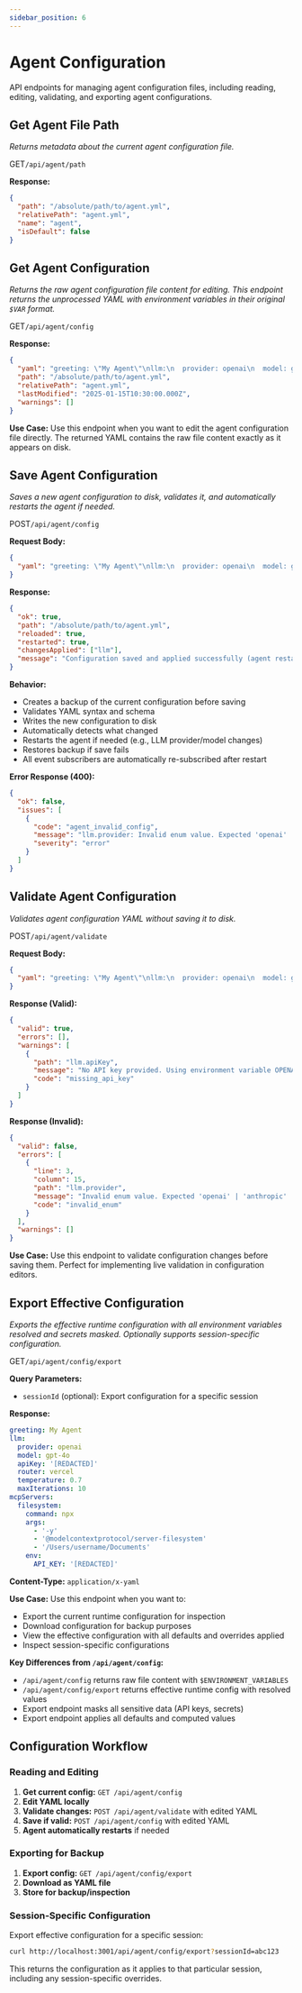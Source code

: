 ```yaml
---
sidebar_position: 6
---
```


# Agent Configuration

API endpoints for managing agent configuration files, including reading, editing, validating, and exporting agent configurations.

## Get Agent File Path

*Returns metadata about the current agent configuration file.*

<p class="api-endpoint-header"><span class="api-method get">GET</span><code>/api/agent/path</code></p>

**Response:**
```json
{
  "path": "/absolute/path/to/agent.yml",
  "relativePath": "agent.yml",
  "name": "agent",
  "isDefault": false
}
```

## Get Agent Configuration

*Returns the raw agent configuration file content for editing. This endpoint returns the unprocessed YAML with environment variables in their original `$VAR` format.*

<p class="api-endpoint-header"><span class="api-method get">GET</span><code>/api/agent/config</code></p>

**Response:**
```json
{
  "yaml": "greeting: \"My Agent\"\nllm:\n  provider: openai\n  model: gpt-4o\n  apiKey: $OPENAI_API_KEY",
  "path": "/absolute/path/to/agent.yml",
  "relativePath": "agent.yml",
  "lastModified": "2025-01-15T10:30:00.000Z",
  "warnings": []
}
```

**Use Case:** Use this endpoint when you want to edit the agent configuration file directly. The returned YAML contains the raw file content exactly as it appears on disk.

## Save Agent Configuration

*Saves a new agent configuration to disk, validates it, and automatically restarts the agent if needed.*

<p class="api-endpoint-header"><span class="api-method post">POST</span><code>/api/agent/config</code></p>

**Request Body:**
```json
{
  "yaml": "greeting: \"My Agent\"\nllm:\n  provider: openai\n  model: gpt-4o\n  apiKey: $OPENAI_API_KEY"
}
```

**Response:**
```json
{
  "ok": true,
  "path": "/absolute/path/to/agent.yml",
  "reloaded": true,
  "restarted": true,
  "changesApplied": ["llm"],
  "message": "Configuration saved and applied successfully (agent restarted)"
}
```

**Behavior:**
- Creates a backup of the current configuration before saving
- Validates YAML syntax and schema
- Writes the new configuration to disk
- Automatically detects what changed
- Restarts the agent if needed (e.g., LLM provider/model changes)
- Restores backup if save fails
- All event subscribers are automatically re-subscribed after restart

**Error Response (400):**
```json
{
  "ok": false,
  "issues": [
    {
      "code": "agent_invalid_config",
      "message": "llm.provider: Invalid enum value. Expected 'openai' | 'anthropic' | ...",
      "severity": "error"
    }
  ]
}
```

## Validate Agent Configuration

*Validates agent configuration YAML without saving it to disk.*

<p class="api-endpoint-header"><span class="api-method post">POST</span><code>/api/agent/validate</code></p>

**Request Body:**
```json
{
  "yaml": "greeting: \"My Agent\"\nllm:\n  provider: openai\n  model: gpt-4o"
}
```

**Response (Valid):**
```json
{
  "valid": true,
  "errors": [],
  "warnings": [
    {
      "path": "llm.apiKey",
      "message": "No API key provided. Using environment variable OPENAI_API_KEY",
      "code": "missing_api_key"
    }
  ]
}
```

**Response (Invalid):**
```json
{
  "valid": false,
  "errors": [
    {
      "line": 3,
      "column": 15,
      "path": "llm.provider",
      "message": "Invalid enum value. Expected 'openai' | 'anthropic' | 'google' | ...",
      "code": "invalid_enum"
    }
  ],
  "warnings": []
}
```

**Use Case:** Use this endpoint to validate configuration changes before saving them. Perfect for implementing live validation in configuration editors.

## Export Effective Configuration

*Exports the effective runtime configuration with all environment variables resolved and secrets masked. Optionally supports session-specific configuration.*

<p class="api-endpoint-header"><span class="api-method get">GET</span><code>/api/agent/config/export</code></p>

**Query Parameters:**
- `sessionId` (optional): Export configuration for a specific session

**Response:**
```yaml
greeting: My Agent
llm:
  provider: openai
  model: gpt-4o
  apiKey: '[REDACTED]'
  router: vercel
  temperature: 0.7
  maxIterations: 10
mcpServers:
  filesystem:
    command: npx
    args:
      - '-y'
      - '@modelcontextprotocol/server-filesystem'
      - '/Users/username/Documents'
    env:
      API_KEY: '[REDACTED]'
```

**Content-Type:** `application/x-yaml`

**Use Case:** Use this endpoint when you want to:
- Export the current runtime configuration for inspection
- Download configuration for backup purposes
- View the effective configuration with all defaults and overrides applied
- Inspect session-specific configurations

**Key Differences from `/api/agent/config`:**
- `/api/agent/config` returns raw file content with `$ENVIRONMENT_VARIABLES`
- `/api/agent/config/export` returns effective runtime config with resolved values
- Export endpoint masks all sensitive data (API keys, secrets)
- Export endpoint applies all defaults and computed values

## Configuration Workflow

### Reading and Editing

1. **Get current config:** `GET /api/agent/config`
2. **Edit YAML locally**
3. **Validate changes:** `POST /api/agent/validate` with edited YAML
4. **Save if valid:** `POST /api/agent/config` with edited YAML
5. **Agent automatically restarts** if needed

### Exporting for Backup

1. **Export config:** `GET /api/agent/config/export`
2. **Download as YAML file**
3. **Store for backup/inspection**

### Session-Specific Configuration

Export effective configuration for a specific session:

```bash
curl http://localhost:3001/api/agent/config/export?sessionId=abc123
```

This returns the configuration as it applies to that particular session, including any session-specific overrides.
